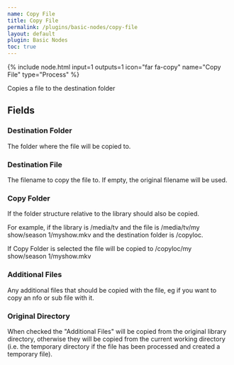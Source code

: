 ```yaml
---
name: Copy File
title: Copy File
permalink: /plugins/basic-nodes/copy-file
layout: default
plugin: Basic Nodes
toc: true
---
```


{% include node.html input=1 outputs=1 icon="far fa-copy" name="Copy File" type="Process" %}

Copies a file to the destination folder

## Fields

### Destination Folder
The folder where the file will be copied to.

### Destination File
The filename to copy the file to.  If empty, the original filename will be used.

### Copy Folder
If the folder structure relative to the library should also be copied.

For example, if the library is /media/tv and the file is /media/tv/my show/season 1/myshow.mkv and the destination folder is /copyloc. 

If Copy Folder is selected the file will be copied to /copyloc/my show/season 1/myshow.mkv

### Additional Files
Any additional files that should be copied with the file, eg if you want to copy an nfo or sub file with it.

### Original Directory
When checked the "Additional Files" will be copied from the original library directory, otherwise they will be copied from the current working directory (i.e. the temporary directory if the file has been processed and created a temporary file).